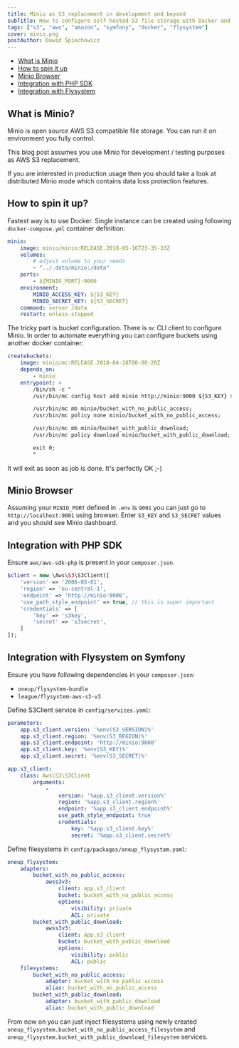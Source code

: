 ```yaml
---
title: Minio as S3 replacement in development and beyond
subTitle: How to configure self-hosted S3 file storage with Docker and setup Symfony Flysystem
tags: ["s3", "aws", "amazon", "symfony", "docker", "flysystem"]
cover: minio.png
postAuthor: Dawid Śpiechowicz
---
```


- [What is Minio](#what-is-minio)
- [How to spin it up](#how-to-spin-it-up)
- [Minio Browser](#minio-browser)
- [Integration with PHP SDK](#integration-with-php-sdk)
- [Integration with Flysystem](#integration-with-flysystem)

## <a name="what-is-minio"></a>What is Minio?

Minio is open source AWS S3 compatible file storage.
You can run it on environment you fully control.

This blog post assumes you use Minio for development / testing purposes as AWS S3 replacement.

If you are interested in production usage then you should take a look at distributed Minio mode which contains data loss protection features.

## <a name="how-to-spin-it-up"></a>How to spin it up?

Fastest way is to use Docker.
Single instance can be created using following `docker-compose.yml` container definition:
```yaml
minio:
    image: minio/minio:RELEASE.2018-05-16T23-35-33Z
    volumes:
        # adjust volume to your needs
        - "../.data/minio:/data"
    ports:
        - ${MINIO_PORT}:9000
    environment:
        MINIO_ACCESS_KEY: ${S3_KEY}
        MINIO_SECRET_KEY: ${S3_SECRET}
    command: server /data
    restart: unless-stopped
```

The tricky part is bucket configuration.
There is `mc` CLI client to configure Minio.
In order to automate everything you can configure buckets using another docker container:
```yaml
createbuckets:
    image: minio/mc:RELEASE.2018-04-28T00-08-20Z
    depends_on:
        - minio
    entrypoint: >
        /bin/sh -c "
        /usr/bin/mc config host add minio http://minio:9000 ${S3_KEY} ${S3_SECRET};

        /usr/bin/mc mb minio/bucket_with_no_public_access;
        /usr/bin/mc policy none minio/bucket_with_no_public_access;

        /usr/bin/mc mb minio/bucket_with_public_download;
        /usr/bin/mc policy download minio/bucket_with_public_download;

        exit 0;
        "
```
It will exit as soon as job is done. It's perfectly OK ;-)

## <a name="minio-browser"></a>Minio Browser

Assuming your `MINIO_PORT` defined in `.env` is `9001` you can just go to `http://localhost:9001` using browser.
Enter `S3_KEY` and `S3_SECRET` values and you should see Minio dashboard.

## <a name="integration-with-php-sdk"></a>Integration with PHP SDK

Ensure `aws/aws-sdk-php` is present in your `composer.json`.

```php
$client = new \Aws\S3\S3Client([
    'version' => '2006-03-01',
    'region' => 'eu-central-1',
    'endpoint' => 'http://minio:9000',
    'use_path_style_endpoint' => true, // this is super important
    'credentials' => [
        'key' => 's3key',
        'secret' => 's3secret',
    ]
]);
```

## <a name="integration-with-flysystem"></a>Integration with Flysystem on Symfony

Ensure you have following dependencies in your `composer.json`:
- `oneup/flysystem-bundle`
- `league/flysystem-aws-s3-v3`

Define S3Client service in `config/services.yaml`:
```yaml
parameters:
    app.s3_client.version: '%env(S3_VERSION)%'
    app.s3_client.region: '%env(S3_REGION)%'
    app.s3_client.endpoint: 'http://minio:9000'
    app.s3_client.key: '%env(S3_KEY)%'
    app.s3_client.secret: '%env(S3_SECRET)%'

app.s3_client:
    class: Aws\S3\S3Client
        arguments:
            -
                version: '%app.s3_client.version%'
                region: '%app.s3_client.region%'
                endpoint: '%app.s3_client.endpoint%'
                use_path_style_endpoint: true
                credentials:
                    key: '%app.s3_client.key%'
                    secret: '%app.s3_client.secret%'
```

Define filesystems in `config/packages/oneup_flysystem.yaml`:
```yaml
oneup_flysystem:
    adapters:
        bucket_with_no_public_access:
            awss3v3:
                client: app.s3_client
                bucket: bucket_with_no_public_access
                options:
                    visibility: private
                    ACL: private
        bucket_with_public_download:
            awss3v3:
                client: app.s3_client
                bucket: bucket_with_public_download
                options:
                    visibility: public
                    ACL: public
    filesystems:
        bucket_with_no_public_access:
            adapter: bucket_with_no_public_access
            alias: bucket_with_no_public_access
        bucket_with_public_download:
            adapter: bucket_with_public_download
            alias: bucket_with_public_download
```

From now on you can just inject filesystems using newly created `oneup_flysystem.bucket_with_no_public_access_filesystem` and `oneup_flysystem.bucket_with_public_download_filesystem` services.
